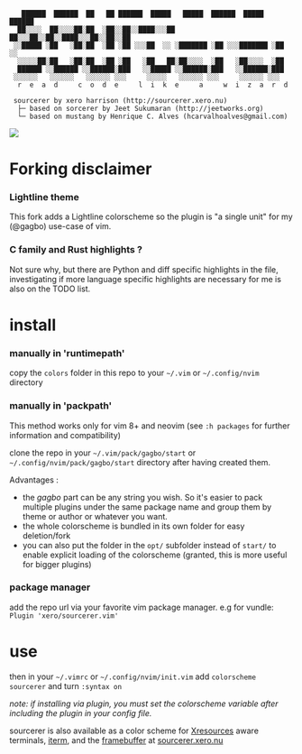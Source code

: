 ```
   ██████  ██████  ██   ██ ██████  █████   █████  ██████  █████  ██████
  ██░░░░  ██░░░░██░██  ░██░░██░░████░░░██ ██░░░██░░██░░████░░░██░░██░░██
 ░░█████ ░██   ░██░██  ░██ ░██ ░░░██  ░░ ░███████ ░██ ░░░███████ ░██ ░░
  ░░░░░██░██   ░██░██  ░██ ░██   ░██   ██░██░░░░  ░██   ░██░░░░  ░██   
  ██████ ░░██████ ░░██████░███   ░░█████ ░░██████░███   ░░██████░███   
 ░░░░░░   ░░░░░░   ░░░░░░ ░░░     ░░░░░   ░░░░░░ ░░░     ░░░░░░ ░░░   
  r  e  a  d     c  o  d  e     l  i  k  e     a     w  i  z  a  r  d 

 sourcerer by xero harrison (http://sourcerer.xero.nu)
  ├─ based on sorcerer by Jeet Sukumaran (http://jeetworks.org)
  └─ based on mustang by Henrique C. Alves (hcarvalhoalves@gmail.com)
```

![](https://raw.githubusercontent.com/gagbo/sourcerer/master/preview.png)

# Forking disclaimer

### Lightline theme
This fork adds a Lightline colorscheme so the plugin is "a single unit"
for my (@gagbo) use-case of vim.

### C family and Rust highlights ?
Not sure why, but there are Python and diff specific highlights in the file,
investigating if more language specific highlights are necessary for me is also on
the TODO list.

# install

### manually in 'runtimepath'
copy the `colors` folder in this repo to your `~/.vim` or `~/.config/nvim` directory

### manually in 'packpath'
This method works only for vim 8+ and neovim (see `:h packages` for further
information and compatibility)

clone the repo in your `~/.vim/pack/gagbo/start` or `~/.config/nvim/pack/gagbo/start`
directory after having created them.

Advantages :

- the *gagbo* part can be any string you wish. So it's easier to pack multiple plugins
  under the same package name and group them by theme or author or whatever you want.
- the whole colorscheme is bundled in its own folder for easy deletion/fork
- you can also put the folder in the `opt/` subfolder instead of `start/` to enable
  explicit loading of the colorscheme (granted, this is more useful for bigger plugins)

### package manager
add the repo url via your favorite vim package manager. e.g for vundle: `Plugin 'xero/sourcerer.vim'` 

# use
then in your `~/.vimrc` or `~/.config/nvim/init.vim` add `colorscheme sourcerer` and turn `:syntax on`

*note: if installing via plugin, you must set the colorscheme variable after including the plugin in your config file.*

sourcerer is also available as a color scheme for [Xresources](https://github.com/xero/sourcerer/blob/master/sourcerer.Xresources) aware terminals, [iterm](https://github.com/xero/sourcerer/blob/master/sourcerer.itermcolors), and the [framebuffer](https://github.com/xero/sourcerer/blob/master/sourcerer.sh) at [sourcerer.xero.nu](http://sourcerer.xero.nu)

